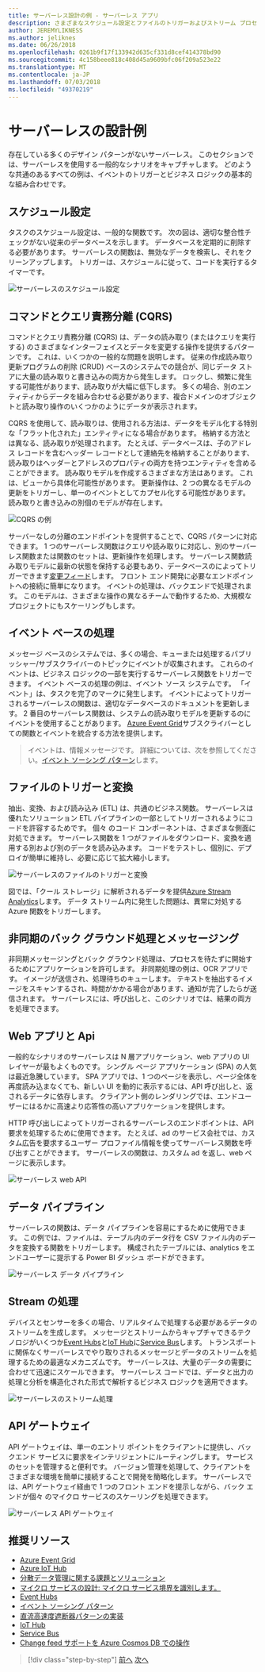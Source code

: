 ```yaml
---
title: サーバーレス設計の例 - サーバーレス アプリ
description: さまざまなスケジュール設定とファイルのトリガーおよびストリーム プロセスにイベント ベースの処理からのサーバーレス アーキテクチャでサポートされるシナリオについて説明します。
author: JEREMYLIKNESS
ms.author: jeliknes
ms.date: 06/26/2018
ms.openlocfilehash: 0261b9f17f133942d635cf331d8cef414378bd90
ms.sourcegitcommit: 4c158beee818c408d45a9609bfc06f209a523e22
ms.translationtype: MT
ms.contentlocale: ja-JP
ms.lasthandoff: 07/03/2018
ms.locfileid: "49370219"
---
```

# <a name="serverless-design-examples"></a>サーバーレスの設計例

存在している多くのデザイン パターンがないサーバーレス。 このセクションでは、サーバーレスを使用する一般的なシナリオをキャプチャします。 どのような共通のあるすべての例は、イベントのトリガーとビジネス ロジックの基本的な組み合わせです。

## <a name="scheduling"></a>スケジュール設定

タスクのスケジュール設定は、一般的な関数です。 次の図は、適切な整合性チェックがない従来のデータベースを示します。 データベースを定期的に削除する必要があります。 サーバーレスの関数は、無効なデータを検索し、それをクリーンアップします。 トリガーは、スケジュールに従って、コードを実行するタイマーです。

![サーバーレスのスケジュール設定](./media/serverless-scheduling.png)

## <a name="command-and-query-responsibility-segregation-cqrs"></a>コマンドとクエリ責務分離 (CQRS)

コマンドとクエリ責務分離 (CQRS) は、データの読み取り (またはクエリを実行する) のさまざまなインターフェイスとデータを変更する操作を提供するパターンです。 これは、いくつかの一般的な問題を説明します。 従来の作成読み取り更新プログラムの削除 (CRUD) ベースのシステムでの競合が、同じデータ ストアに大量の読み取りと書き込みの両方から発生します。 ロックし、頻繁に発生する可能性があります、読み取りが大幅に低下します。 多くの場合、別のエンティティからデータを組み合わせる必要があります、複合ドメインのオブジェクトと読み取り操作のいくつかのようにデータが表示されます。

CQRS を使用して、読み取りは、使用される方法は、データをモデル化する特別な「フラット化された」エンティティになる場合があります。 格納する方法とは異なる、読み取りが処理されます。 たとえば、データベースは、子のアドレス レコードを含むヘッダー レコードとして連絡先を格納することがあります、読み取りはヘッダーとアドレスのプロパティの両方を持つエンティティを含めることができます。 読み取りモデルを作成するさまざまな方法はあります。 これは、ビューから具体化可能性があります。 更新操作は、2 つの異なるモデルの更新をトリガーし、単一のイベントとしてカプセル化する可能性があります。 読み取りと書き込みの別個のモデルが存在します。

![CQRS の例](./media/cqrs-example.png)

サーバーなしの分離のエンドポイントを提供することで、CQRS パターンに対応できます。 1 つのサーバーレス関数はクエリや読み取りに対応し、別のサーバーレス関数または関数のセットは、更新操作を処理します。 サーバーレス関数読み取りモデルに最新の状態を保持する必要もあり、データベースのによってトリガーできます[変更フィード](https://docs.microsoft.com/azure/cosmos-db/change-feed)します。 フロント エンド開発に必要なエンドポイントへの接続に簡単になります。 イベントの処理は、バックエンドで処理されます。 このモデルは、さまざまな操作の異なるチームで動作するため、大規模なプロジェクトにもスケーリングもします。

## <a name="event-based-processing"></a>イベント ベースの処理

メッセージ ベースのシステムでは、多くの場合、キューまたは処理するパブリッシャー/サブスクライバーのトピックにイベントが収集されます。 これらのイベントは、ビジネス ロジックの一部を実行するサーバーレス関数をトリガーできます。 イベント ベースの処理の例は、イベント ソース システムです。 「イベント」は、タスクを完了のマークに発生します。 イベントによってトリガーされるサーバーレスの関数は、適切なデータベースのドキュメントを更新します。 2 番目のサーバーレス関数は、システムの読み取りモデルを更新するのにイベントを使用することがあります。 [Azure Event Grid](https://docs.microsoft.com/azure/event-grid/overview)サブスクライバーとしての関数とイベントを統合する方法を提供します。

> イベントは、情報メッセージです。 詳細については、次を参照してください。[イベント ソーシング パターン](https://docs.microsoft.com/azure/architecture/patterns/event-sourcing)します。

## <a name="file-triggers-and-transformations"></a>ファイルのトリガーと変換

抽出、変換、および読み込み (ETL) は、共通のビジネス関数。 サーバーレスは優れたソリューション ETL パイプラインの一部としてトリガーされるようにコードを許容するためです。 個々 のコード コンポーネントは、さまざまな側面に対処できます。 サーバーレス関数を 1 つがファイルをダウンロード、変換を適用する別および別のデータを読み込みます。 コードをテストし、個別に、デプロイが簡単に維持し、必要に応じて拡大縮小します。

![サーバーレスのファイルのトリガーと変換](./media/serverless-file-triggers.png)

図では、「クール ストレージ」に解析されるデータを提供[Azure Stream Analytics](https://docs.microsoft.com/azure/stream-analytics)します。 データ ストリーム内に発生した問題は、異常に対処する Azure 関数をトリガーします。

## <a name="asynchronous-background-processing-and-messaging"></a>非同期のバック グラウンド処理とメッセージング

非同期メッセージングとバック グラウンド処理は、プロセスを待たずに開始するためにアプリケーションを許可します。 非同期処理の例は、OCR アプリです。 イメージが送信され、処理待ちのキューします。 テキストを抽出するイメージをスキャンするされ、時間がかかる場合があります、通知が完了したらが送信されます。 サーバーレスには、呼び出しと、このシナリオでは、結果の両方を処理できます。

## <a name="web-apps-and-apis"></a>Web アプリと Api

一般的なシナリオのサーバーレスは N 層アプリケーション、web アプリの UI レイヤーが最もよくものです。 シングル ページ アプリケーション (SPA) の人気は最近急騰しています。 SPA アプリでは、1 つのページを表示し、ページ全体を再度読み込まなくても、新しい UI を動的に表示するには、API 呼び出しと、返されるデータに依存します。 クライアント側のレンダリングでは、エンドユーザーにはるかに高速より応答性の高いアプリケーションを提供します。

HTTP 呼び出しによってトリガーされるサーバーレスのエンドポイントは、API 要求を処理するために使用できます。 たとえば、ad のサービス会社では、カスタム広告を要求するユーザー プロファイル情報を使ってサーバーレス関数を呼び出すことができます。 サーバーレスの関数は、カスタム ad を返し、web ページに表示します。

![サーバーレス web API](./media/serverless-web-api.png)

## <a name="data-pipeline"></a>データ パイプライン

サーバーレスの関数は、データ パイプラインを容易にするために使用できます。 この例では、ファイルは、テーブル内のデータ行を CSV ファイル内のデータを変換する関数をトリガーします。 構成されたテーブルには、analytics をエンドユーザーに提示する Power BI ダッシュ ボードができます。

![サーバーレス データ パイプライン](./media/serverless-data-pipeline.png)

## <a name="stream-processing"></a>Stream の処理

デバイスとセンサーを多くの場合、リアルタイムで処理する必要があるデータのストリームを生成します。 メッセージとストリームからキャプチャできるテクノロジがいくつか[Event Hubs](https://docs.microsoft.com/azure/event-hubs/event-hubs-what-is-event-hubs)と[IoT Hub](https://docs.microsoft.com/azure/iot-hub)に[Service Bus](/service-bus)します。 トランスポートに関係なくサーバーレスでやり取りされるメッセージとデータのストリームを処理するための最適なメカニズムです。 サーバーレスは、大量のデータの需要に合わせて迅速にスケールできます。 サーバーレス コードでは、データと出力の処理と分析を構造化された形式で解析するビジネス ロジックを適用できます。

![サーバーレスのストリーム処理](./media/serverless-stream-processing.png)

## <a name="api-gateway"></a>API ゲートウェイ

API ゲートウェイは、単一のエントリ ポイントをクライアントに提供し、バックエンド サービスに要求をインテリジェントにルーティングします。 サービスのセットを管理すると便利です。 バージョン管理を処理して、クライアントをさまざまな環境を簡単に接続することで開発を簡略化します。 サーバーレスでは、API ゲートウェイ経由で 1 つのフロント エンドを提示しながら、バック エンドが個々 のマイクロ サービスのスケーリングを処理できます。

![サーバーレス API ゲートウェイ](./media/serverless-api-gateway.png)

## <a name="recommended-resources"></a>推奨リソース

* [Azure Event Grid](https://docs.microsoft.com/azure/event-grid/overview)
* [Azure IoT Hub](https://docs.microsoft.com/azure/iot-hub)
* [分散データ管理に関する課題とソリューション](../microservices-architecture/architect-microservice-container-applications/distributed-data-management.md)
* [マイクロ サービスの設計: マイクロ サービス境界を識別します。](https://docs.microsoft.com/azure/architecture/microservices/microservice-boundaries)
* [Event Hubs](https://docs.microsoft.com/azure/event-hubs/event-hubs-what-is-event-hubs)
* [イベント ソーシング パターン](https://docs.microsoft.com/azure/architecture/patterns/event-sourcing)
* [直流高速度遮断器パターンの実装](../microservices-architecture/implement-resilient-applications/implement-circuit-breaker-pattern.md)
* [IoT Hub](https://docs.microsoft.com/azure/iot-hub)
* [Service Bus](https://docs.microsoft.com/azure/service-bus)
* [Change feed サポートを Azure Cosmos DB での操作](https://docs.microsoft.com/azure/cosmos-db/change-feed)

>[!div class="step-by-step"]
[前へ](serverless-architecture-considerations.md)
[次へ](azure-serverless-platform.md)